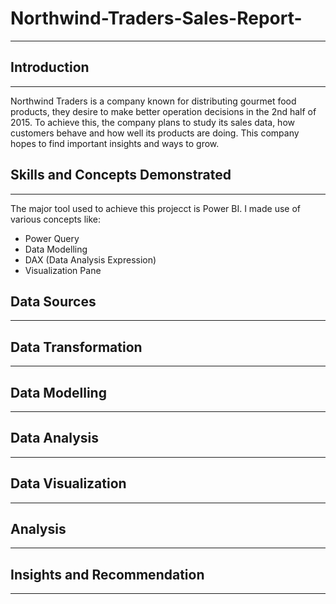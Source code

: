 # Northwind-Traders-Sales-Report-
---
## Introduction
---
Northwind Traders is a company known for distributing gourmet food products, they desire to make better operation decisions in the 2nd half of 2015. To achieve this, the company plans to study its sales data, how customers behave and how well its products are doing. This company hopes to find important insights and ways to grow. 
## Skills and Concepts Demonstrated 
---
 The major tool used to achieve this projecct is Power BI. I made use of various concepts like:
 - Power Query
 - Data Modelling
 - DAX (Data Analysis Expression)
 - Visualization Pane 
  
## Data Sources 
---
## Data Transformation 
---
## Data Modelling 
---

## Data Analysis 
---
## Data Visualization 
---
## Analysis 
---
## Insights and Recommendation
---

